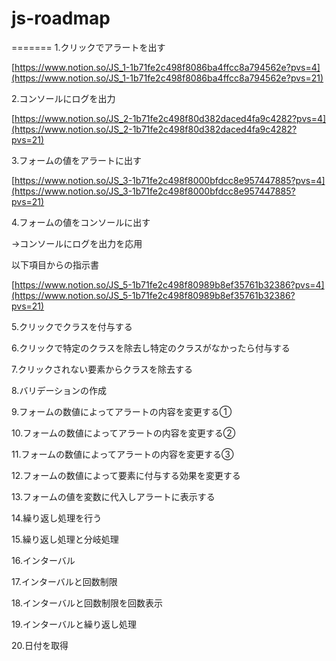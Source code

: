 # js-roadmap
=======
1.クリックでアラートを出す

[https://www.notion.so/JS_1-1b71fe2c498f8086ba4ffcc8a794562e?pvs=4](https://www.notion.so/JS_1-1b71fe2c498f8086ba4ffcc8a794562e?pvs=21)

2.コンソールにログを出力

[https://www.notion.so/JS_2-1b71fe2c498f80d382daced4fa9c4282?pvs=4](https://www.notion.so/JS_2-1b71fe2c498f80d382daced4fa9c4282?pvs=21)

3.フォームの値をアラートに出す

[https://www.notion.so/JS_3-1b71fe2c498f8000bfdcc8e957447885?pvs=4](https://www.notion.so/JS_3-1b71fe2c498f8000bfdcc8e957447885?pvs=21)

4.フォームの値をコンソールに出す

→コンソールにログを出力を応用

以下項目からの指示書

[https://www.notion.so/JS_5-1b71fe2c498f80989b8ef35761b32386?pvs=4](https://www.notion.so/JS_5-1b71fe2c498f80989b8ef35761b32386?pvs=21)

5.クリックでクラスを付与する

6.クリックで特定のクラスを除去し特定のクラスがなかったら付与する

7.クリックされない要素からクラスを除去する

8.バリデーションの作成

9.フォームの数値によってアラートの内容を変更する①

10.フォームの数値によってアラートの内容を変更する②

11.フォームの数値によってアラートの内容を変更する③

12.フォームの数値によって要素に付与する効果を変更する

13.フォームの値を変数に代入しアラートに表示する

14.繰り返し処理を行う

15.繰り返し処理と分岐処理

16.インターバル

17.インターバルと回数制限

18.インターバルと回数制限を回数表示

19.インターバルと繰り返し処理

20.日付を取得

